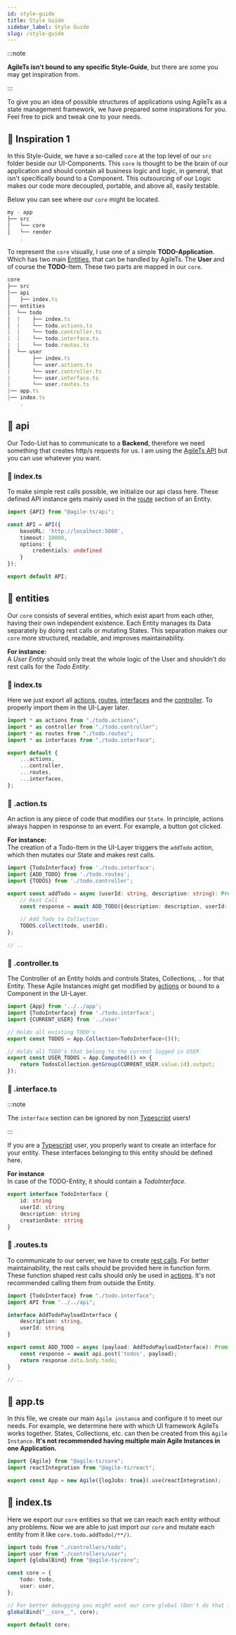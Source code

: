 ```yaml
---
id: style-guide
title: Style Guide
sidebar_label: Style Guide
slug: /style-guide
---
```


:::note

**AgileTs isn't bound to any specific Style-Guide**, but there are some you may get inspiration from.

:::

To give you an idea of possible structures of applications using AgileTs as a state management framework,
we have prepared some inspirations for you.
Feel free to pick and tweak one to your needs.

## 🚀 Inspiration 1

In this Style-Guide, we have a so-called `core` at the top level of our `src` folder beside our UI-Components.
This `core` is thought to be the brain of our application and should contain all business logic
and logic, in general, that isn't specifically bound to a Component.
This outsourcing of our Logic makes our code more decoupled,
portable, and above all, easily testable.

Below you can see where our `core` might be located.

```js {3} title="MyApp"
my - app
├── src
│   └── core
│   └── render
    .
```

To represent the `core` visually, I use one of a simple **TODO-Application**.
Which has two main [Entities](#📁-entities), that can be handled by AgileTs.
The **User** and of course the **TODO**-Item. These two parts are mapped in our `core`.

```js title="TodoList-Core"
core
├── src
│── api
│   ├── index.ts
│── entities
│  └── todo
│  |    ├── index.ts
│  |    └── todo.actions.ts
|  |    └── todo.controller.ts
|  |    └── todo.interface.ts
|  |    └── todo.routes.ts
│  └── user
│       ├── index.ts
│       └── user.actions.ts
|       └── user.controller.ts
|       └── user.interface.ts
|       └── user.routes.ts
|── app.ts
|── index.ts
    .
```

## 📁 api

Our Todo-List has to communicate to a **Backend**, therefore we need something that creates http/s requests for us.
I am using the [AgileTs API](../packages/api/Introduction.md) but you can use whatever you want.

### 📝 index.ts

To make simple rest calls possible, we initialize our api class here.
These defined API instance gets mainly used in the [route](#📝-.routes.ts) section of an Entity.

```ts title="index.ts"
import {API} from "@agile-ts/api";

const API = API({
    baseURL: 'http://localhost:5000',
    timeout: 10000,
    options: {
        credentials: undefined
    }
});

export default API;
```

## 📁 entities

Our `core` consists of several entities, which exist apart from each other, having their own independent existence. Each
Entity manages its Data separately by doing rest calls or mutating States. This separation makes our `core` more
structured, readable, and improves maintainability.

**For instance:** <br />
A _User Entity_ should only treat the whole logic of the User and shouldn't do rest calls for the _Todo Entity_.

### 📝 index.ts

Here we just export all [actions](#📝-.action.ts), [routes](#📝-.routes.ts), [interfaces](#📝-.interface.ts) and
the [controller](#📝-.controller.ts). To properly import them in the UI-Layer later.

```ts title="index.ts in 📁todo"
import * as actions from "./todo.actions";
import * as controller from "./todo.controller";
import * as routes from "./todo.routes";
import * as interfaces from "./todo.interface";

export default {
    ...actions,
    ...controller,
    ...routes,
    ...interfaces,
};
```

### 📝 .action.ts

An action is any piece of code that modifies our `State`.
In principle, actions always happen in response to an event. For example, a button got clicked.

**For instance:** <br />
The creation of a Todo-Item in the UI-Layer triggers the `addTodo` action, which then mutates our State and makes rest calls.

```ts title="todo.action.ts in 📁todo"
import {TodoInterface} from './todo.interface';
import {ADD_TODO} from './todo.routes';
import {TODOS} from './todo.controller';

export const addTodo = async (userId: string, description: string): Promise<void> => {
    // Rest Call
    const response = await ADD_TODO({description: description, userId: userId});

    // Add Todo to Collection
    TODOS.collect(todo, userId);
};

// ..

```

### 📝 .controller.ts

The Controller of an Entity holds and controls States, Collections, .. for that Entity.
These Agile Instances might get modified by [actions](#📝-.action.ts) or bound to a Component in the UI-Layer.

```ts title="todo.controller.ts in 📁todo"
import {App} from '../../app';
import {TodoInterface} from './todo.interface';
import {CURRENT_USER} from '../user'

// Holds all existing TODO's
export const TODOS = App.Collection<TodoInterface>()();

// Holds all TODO's that belong to the current logged in USER
export const USER_TODOS = App.Computed(() => {
    return TodosCollection.getGroup(CURRENT_USER.value.id).output;
});
```

### 📝 .interface.ts

:::note

The `interface` section can be ignored by non [Typescript](https://www.typescriptlang.org/) users!

:::

If you are a [Typescript](https://www.typescriptlang.org/) user, you properly want to create an interface for your entity.
These interfaces belonging to this entity should be defined here.

**For instance** <br />
In case of the TODO-Entity, it should contain a _TodoInterface_.

```ts title="todo.interface.ts in 📁todo"
export interface TodoInterface {
    id: string
    userId: string
    description: string
    creationDate: string
}
```

### 📝 .routes.ts

To communicate to our server, we have to create [rest calls](https://en.wikipedia.org/wiki/Representational_state_transfer).
For better maintainability, the rest calls should be provided here in function form.
These function shaped rest calls should only be used in [actions](#📝-.action.ts).
It's not recommended calling them from outside the Entity.

```ts title="todo.routes.ts in 📁todo"
import {TodoInterface} from "./todo.interface";
import API from "../../api";

interface AddTodoPayloadInterface {
    description: string,
    userId: string
}

export const ADD_TODO = async (payload: AddTodoPayloadInterface): Promise<TodoInterface> => {
    const response = await api.post('todos', payload);
    return response.data.body.todo;
}

// ..

```

## 📝 app.ts

In this file, we create our main `Agile instance` and configure it to meet our needs.
For example, we determine here with which UI framework AgileTs works together.
States, Collections, etc. can then be created from this `Agile Instance`.
**It's not recommended having multiple main Agile Instances in one Application.**

```ts title="app.ts"
import {Agile} from "@agile-ts/core";
import reactIntegration from "@agile-ts/react";

export const App = new Agile({logJobs: true}).use(reactIntegration);
```

## 📝 index.ts

Here we export our `core` entities so that we can reach each entity without any problems.
Now we are able to just import our `core` and mutate each entity from it like `core.todo.addTodo(/**/)`.

```ts title="index.ts"
import todo from "./controllers/todo";
import user from "./controllers/user";
import {globalBind} from "@agile-ts/core";

const core = {
    todo: todo,
    user: user,
};

// For better debugging you might want our core global (Don't do that in PRODUCTION!!)
globalBind("__core__", core);

export default core;
```